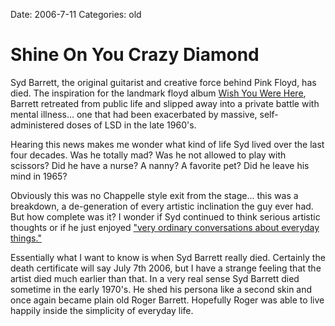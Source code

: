 Date: 2006-7-11
Categories: old

# Shine On You Crazy Diamond

Syd Barrett, the original guitarist and creative force behind Pink Floyd, has died.  The inspiration for the landmark floyd album <a href="http://en.wikipedia.org/wiki/Wish_You_Were_Here_2lbum2%20target=">Wish You Were Here</a>, Barrett retreated from public life and slipped away into a private battle with mental illness... one that had been exacerbated by massive, self-administered doses of LSD  in the late 1960's.

Hearing this news makes me wonder what kind of life Syd lived over the last four decades.  Was he totally mad?  Was he not allowed to play with scissors?  Did he have a nurse? A nanny? A favorite pet?  Did he leave his mind in 1965?

Obviously this was no Chappelle style exit from the stage... this was a breakdown, a de-generation of every artistic inclination the guy ever had.  But how complete was it?  I wonder if Syd continued to think serious artistic thoughts or if he just enjoyed <a href="http://www.pink-floyd.org/artint/recentbarrett.html">"very ordinary conversations about everyday things."</a>

Essentially what I want to know is when Syd Barrett really died.  Certainly the death certificate will say July 7th 2006, but I have a strange feeling that the artist died much earlier than that.  In a very real sense Syd Barrett died sometime in the early 1970's.  He shed his persona like a second skin and once again became plain old Roger Barrett.   Hopefully Roger was able to live happily inside the simplicity of everyday life.

<!-- ckey="2F5F61C8" -->
